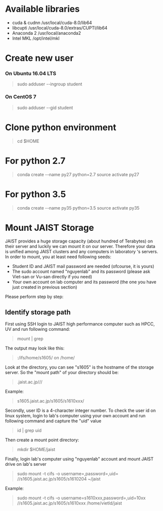 #  Available libraries
    
  - cuda & cudnn     /usr/local/cuda-8.0/lib64
  - libcupti         /usr/local/cuda-8.0/extras/CUPTI/lib64
  - Anaconda 2       /usr/local/anaconda2
  - Intel MKL        /opt/intel/mkl

#  Create new user 
### On Ubuntu 16.04 LTS
> sudo adduser <your-username> --ingroup student
### On CentOS 7
> sudo adduser <your-username> --gid student

#  Clone python environment

> cd $HOME
# For python 2.7
> conda create --name py27 python=2.7
> source activate py27
# For python 3.5
> conda create --name py35 python=3.5
source activate py35


# Mount JAIST Storage

JAIST provides a huge storage capacity (about hundred of Terabytes) on their server and luckily we can mount it on our server. Therefore your data is unified among JAIST clusters and any computers in laboratory 's servers. In order to mount, you at least need following seeds:
- Student ID and JAIST mail password are needed (ofcourse, it is yours)
- The sudo account named "nguyenlab" and its password (please ask Viet-san or Vu-san directly if you need)
- Your own account on lab computer and its password (the one you have just created in previous section)

Please perform step by step:

## Identify storage path
First using SSH login to JAIST high performance computer such as HPCC, UV and run following command:

> mount | grep <your-student-id>

The output may look like this:

> <IP-ADDR>:/ifs/home/s1605/<your-student-id> on /home/<your-student-id>

Look at the directory, you can see "s1605" is the hostname of the storage server. So the "mount path" of your directory should be: 
> <storage-hostname>.jaist.ac.jp/<storage-hostname>/<your-student-id>/

Example:

> s1605.jaist.ac.jp/s1605/s1610xxx/

Secondly, user ID is a 4-character integer number. To check the user id on linux system, login to lab's computer using your own account and run following command and capture the "uid" value

> id | grep uid

Then create a mount point directory:
> mkdir $HOME/jaist

Finally, login lab's computer using "nguyenlab" account and mount JAIST drive on lab's server

> sudo mount -t cifs -o username=<your-studen-id>,password=<your-jaist-mail-password>,uid=<the-user-id-in-prev-step> //s1605.jaist.ac.jp/s1605/s1610204 ~/jaist

Example:

> sudo mount -t cifs -o username=s1610xxx,password=<my-secret-password>,uid=10xx //s1605.jaist.ac.jp/s1605/s1610xxx /home/vietld/jaist
